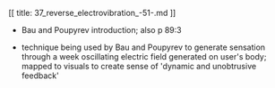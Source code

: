 [[
title: 37_reverse_electrovibration_-51-.md
]]

+ Bau and Poupyrev introduction; also p 89:3

+ technique being used by Bau and Poupyrev to generate sensation through a
week oscillating electric field generated on user's body; mapped to visuals to
create sense of 'dynamic and unobtrusive feedback'
